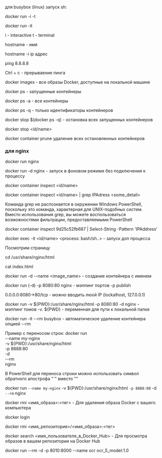 для busybox (linux)
запуск sh:

docker run -i -t

docker run -it <name>

i - interactive
t - terminal

hostname - имя

hostname -i ip адрес

ping 8.8.8.8

Ctrl + c - прерываение пинга

docker images - все образы Docker, доступные на локальной машине

docker ps - запущенные контейнеры

docker ps -a - все контейнеры

docker ps -q - только идентификаторы контейнеров

docker stop $(docker ps -q) - остановка всех запущенных контейнеров

docker stop <id/name>

docker container prune удаление всех остановленных контейнеров

### для nginx

docker run nginx

docker run -d nginx - запуск в фоновом режиме без подключения к процессу

docker container inspect <id/name>

docker container inspect <id/name> | grep IPAdress <some_detail>

Команда grep не распознается в окружении Windows PowerShell, поскольку это команда, характерная для UNIX-подобных систем. Вместо использования grep, вы можете воспользоваться возможностями фильтрации, предоставляемыми PowerShell

docker container inspect 9d25c52fb687 | Select-String -Pattern 'IPAddress'

docker exec -it <id/name> <process: bash/sh..> - запуск доп процесса

Посмотрим страницу

cd /usr/share/nginx/html

cat index.html

docker run -d --name <name> <image_name> - создание контейнера с именем

docker run (-d) -p 8080:80 nginx - мэппинг портов -p publish

0.0.0.0:8080->80/tcp - можно вводить люой IP (lockalhost, 127.0.0.1)

docker run -v ${PWD}:/usr/share/nginx/html -p 8080:80 -d nginx - мэппинг томов -v. ${PWD} - переменная для пути к локальной папке

docker run -it --rm busybox - автоматическое удаление контейнера опцией --rm

Пример с переносом строк:
docker run \
  --name my-nginx \
  -v ${PWD}:/usr/share/nginx/html \
  -p 8888:80 \
  -d \
  --rm \
  nginx

В PowerShell для переноса строки можно использовать символ обратного апострофа "`" вместо "\"

docker run `
   --name my-nginx `
   -v ${PWD}:/usr/share/nginx/html `
   -p 8888:80 `
   -d `
   --rm `
   nginx

docker rmi <имя_образа>:<тег> - Для удаления образа Docker с вашего компьютера

docker login

docker rmi <имя_репозитория>/<имя_образа>:<тег>

docker search <имя_пользователя_в_Docker_Hub> - Для просмотра образов в вашем репозитории на Docker Hub

docker run --rm -d -p 8010:8000 --name ocr ocr_5_model:1.0
